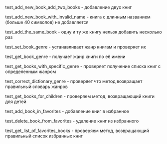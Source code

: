 test_add_new_book_add_two_books - добавление двух книг

test_add_new_book_with_invalid_name - книга с длинным названием (больше 40 символов) не добавляется

test_add_the_same_book - одну и ту же книгу нельзя добавить несколько раз

test_set_book_genre - устанавливает жанр  книгам и проверяет их

test_get_book_genre - получает жанр книги по её имени

test_get_books_with_specific_genre - проверяет получение списка книг с определенным жанром

test_correct_dictionary_genre - проверяет что метод возвращает правильный словарь жанров 

test_get_books_for_children - проверяем метод, возвращающий книги для детей

test_add_book_in_favorites - добавление книг в избранное

test_delete_book_from_favorites - удаление книг из избранного

test_get_list_of_favorites_books - проверяем метод, возвращающий правильный список избранных книг